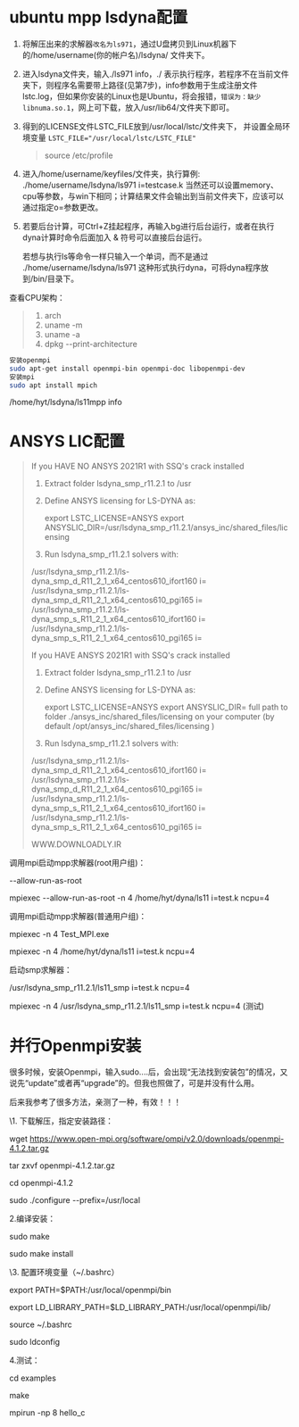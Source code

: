 # ubuntu mpp lsdyna配置

1. 将解压出来的求解器`改名为ls971`，通过U盘拷贝到Linux机器下的/home/username(你的帐户名)/lsdyna/ 文件夹下。

2. 进入lsdyna文件夹，输入./ls971 info，./ 表示执行程序，若程序不在当前文件夹下，则程序名需要带上路径(见第7步)，info参数用于生成注册文件lstc.log，但如果你安装的Linux也是Ubuntu，将会报错，`错误为：缺少libnuma.so.1`，网上可下载，放入/usr/lib64/文件夹下即可。

3. 得到的LICENSE文件LSTC_FILE放到/usr/local/lstc/文件夹下， 并设置全局环境变量 `LSTC_FILE="/usr/local/lstc/LSTC_FILE"`

   > source /etc/profile

4. 进入/home/username/keyfiles/文件夹，执行算例: ./home/username/lsdyna/ls971 i=testcase.k 当然还可以设置memory、cpu等参数，与win下相同；计算结果文件会输出到当前文件夹下，应该可以通过指定o=参数更改。

5. 若要后台计算，可Ctrl+Z挂起程序，再输入bg进行后台运行，或者在执行dyna计算时命令后面加入 & 符号可以直接后台运行。

   若想与执行ls等命令一样只输入一个单词，而不是通过 ./home/username/lsdyna/ls971 这种形式执行dyna，可将dyna程序放到/bin/目录下。

   

查看CPU架构：

> 1. arch
> 2. uname -m
> 3. uname -a
> 4. dpkg --print-architecture



```bash
安装openmpi
sudo apt-get install openmpi-bin openmpi-doc libopenmpi-dev
安装mpi
sudo apt install mpich
```

/home/hyt/lsdyna/ls11mpp info

# ANSYS LIC配置

> 	If you HAVE NO ANSYS 2021R1 with SSQ's crack installed
>
> 1. Extract folder lsdyna_smp_r11.2.1 to /usr
>
> 2. Define ANSYS licensing for LS-DYNA as:
>
>       export LSTC_LICENSE=ANSYS
>       export ANSYSLIC_DIR=/usr/lsdyna_smp_r11.2.1/ansys_inc/shared_files/licensing
>
> 3. Run lsdyna_smp_r11.2.1 solvers with:
>
> /usr/lsdyna_smp_r11.2.1/ls-dyna_smp_d_R11_2_1_x64_centos610_ifort160 <options> i=<inputfile>
> /usr/lsdyna_smp_r11.2.1/ls-dyna_smp_d_R11_2_1_x64_centos610_pgi165 <options> i=<inputfile>
> /usr/lsdyna_smp_r11.2.1/ls-dyna_smp_s_R11_2_1_x64_centos610_ifort160 <options> i=<inputfile>
> /usr/lsdyna_smp_r11.2.1/ls-dyna_smp_s_R11_2_1_x64_centos610_pgi165 <options> i=<inputfile>
>
>
> 	If you HAVE ANSYS 2021R1 with SSQ's crack installed
>
> 1. Extract folder lsdyna_smp_r11.2.1 to /usr
>
> 2. Define ANSYS licensing for LS-DYNA as:
>
>    export LSTC_LICENSE=ANSYS
>    export ANSYSLIC_DIR= full path to folder ./ansys_inc/shared_files/licensing on your computer
>    (by default /opt/ansys_inc/shared_files/licensing )
>
> 3. Run lsdyna_smp_r11.2.1 solvers with:
>
> /usr/lsdyna_smp_r11.2.1/ls-dyna_smp_d_R11_2_1_x64_centos610_ifort160 <options> i=<inputfile>
> /usr/lsdyna_smp_r11.2.1/ls-dyna_smp_d_R11_2_1_x64_centos610_pgi165 <options> i=<inputfile>
> /usr/lsdyna_smp_r11.2.1/ls-dyna_smp_s_R11_2_1_x64_centos610_ifort160 <options> i=<inputfile>
> /usr/lsdyna_smp_r11.2.1/ls-dyna_smp_s_R11_2_1_x64_centos610_pgi165 <options> i=<inputfile>
>
> WWW.DOWNLOADLY.IR

调用mpi启动mpp求解器(root用户组)：

--allow-run-as-root

mpiexec --allow-run-as-root  -n 4 /home/hyt/dyna/ls11 i=test.k ncpu=4

调用mpi启动mpp求解器(普通用户组)：

mpiexec -n 4 Test_MPI.exe

mpiexec -n 4 /home/hyt/dyna/ls11 i=test.k ncpu=4

启动smp求解器：

/usr/lsdyna_smp_r11.2.1/ls11_smp i=test.k ncpu=4

mpiexec -n 4 /usr/lsdyna_smp_r11.2.1/ls11_smp i=test.k ncpu=4 (测试)

# 并行Openmpi安装

很多时候，安装Openmpi，输入sudo....后，会出现“无法找到安装包”的情况，又说先“update”或者再“upgrade”的。但我也照做了，可是并没有什么用。

后来我参考了很多方法，亲测了一种，有效！！！

\1. 下载解压，指定安装路径：

wget https://www.open-mpi.org/software/ompi/v2.0/downloads/openmpi-4.1.2.tar.gz

tar zxvf openmpi-4.1.2.tar.gz

cd openmpi-4.1.2 

sudo ./configure --prefix=/usr/local

2.编译安装：

sudo make

sudo make install

\3. 配置环境变量（~/.bashrc）

export PATH=$PATH:/usr/local/openmpi/bin 

export LD_LIBRARY_PATH=$LD_LIBRARY_PATH:/usr/local/openmpi/lib/

source ~/.bashrc 

sudo ldconfig 

4.测试：

cd examples

make

mpirun -np 8 hello_c
